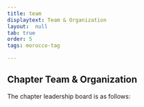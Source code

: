 ```yaml
---
title: team
displaytext: Team & Organization
layout:  null
tab: true
order: 5
tags: morocco-tag

---
```


## Chapter Team & Organization

The chapter leadership board is as follows:
